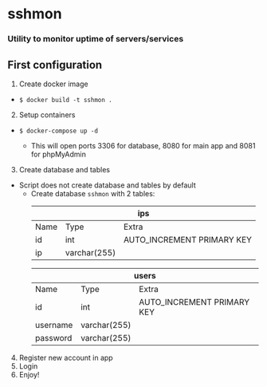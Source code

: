 # sshmon
### Utility to monitor uptime of servers/services

## First configuration
1. Create docker image
- `$ docker build -t sshmon .`

2. Setup containers
- `$ docker-compose up -d`

  - This will open ports 3306 for database, 8080 for main app and 8081 for phpMyAdmin

3. Create database and tables
- Script does not create database and tables by default
  - Create database `sshmon` with 2 tables: 
    <table>
        <thead>
            <tr>
                <th colspan=3>ips</th>
            </tr>
        </thead>
        <tbody>
            <tr>
                <td>Name</td>
                <td>Type</td>
                <td>Extra</td>
            </tr>
            <tr>
                <td>id</td>
                <td>int</td>
                <td>AUTO_INCREMENT PRIMARY KEY</td>
            </tr>
            <tr>
                <td>ip</td>
                <td>varchar(255)</td>
                <td></td>
            </tr>
        </tbody>
    </table>
    <table>
        <thead>
            <tr>
                <th colspan=3>users</th>
            </tr>
        </thead>
        <tbody>
            <tr>
                <td>Name</td>
                <td>Type</td>
                <td>Extra</td>
            </tr>
            <tr>
                <td>id</td>
                <td>int</td>
                <td>AUTO_INCREMENT PRIMARY KEY</td>
            </tr>
            <tr>
                <td>username</td>
                <td>varchar(255)</td>
                <td></td>
            </tr>
            <tr>
                <td>password</td>
                <td>varchar(255)</td>
                <td></td>
            </tr>
        </tbody>
    </table>

4. Register new account in app
5. Login
6. Enjoy!


